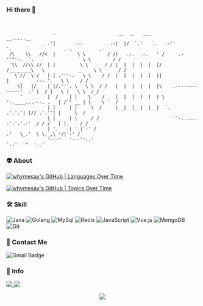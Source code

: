 ### Hi there 👋

<!--
**whymesay/whymesay** is a ✨ _special_ ✨ repository because its `README.md` (this file) appears on your GitHub profile.

Here are some ideas to get you started:6

- 🔭 I’m currently working on ...
- 🌱 I’m currently learning python
- 👯 I’m looking to collaborate on ...
- 🤔 I’m looking for help with ...
- 💬 Ask me about ...
- 📫 How to reach me: ...
- 😄 Pronouns: ...
- ⚡ Fun fact: ...
-->
```
                                                                                                            
                                                                                                            
                 .                       __  __   ___         __.....__                                     
       _     _ .'|       .-.          .-|  |/  `.'   `.   .-''         '.                   .-.          .- 
 /\    \\   //<  |        \ \        / /|   .-.  .-.   ' /     .-''"'-.  `.                  \ \        / / 
 `\\  //\\ //  | |         \ \      / / |  |  |  |  |  |/     /________\   \            __    \ \      / /  
   \`//  \'/   | | .'''-.   \ \    / /  |  |  |  |  |  ||                  |    _    .:--.'.   \ \    / /   
    \|   |/    | |/.'''. \   \ \  / /   |  |  |  |  |  |\    .-------------'  .' |  / |   \ |   \ \  / /    
     '         |  /    | |    \ `  /    |  |  |  |  |  | \    '-.____...---. .   | /`" __ | |    \ `  /     
               | |     | |     \  /     |__|  |__|  |__|  `.             .'.'.'| |// .'.''| |     \  /      
               | |     | |     / /                          `''-...... -'.'.'.-'  / / /   | |_    / /       
               | '.    | '.|`-' /                                        .'   \_.'  \ \._,\ '/|`-' /        
               '---'   '---''..'                                                     `--'  `"  '..'         
```

### 👽 About


[![whymesay's GitHub | Languages Over Time](https://stats.quine.sh/whymesay/languages-over-time?theme=light)](https://quine.sh?utm_source=widgets&utm_campaign=whymesay)

[![whymesay's GitHub | Topics Over Time](https://stats.quine.sh/whymesay/topics-over-time?theme=light)](https://quine.sh?utm_source=widgets&utm_campaign=whymesay)


### 🛠 Skill
![Java](https://img.shields.io/badge/-Java-black?style=flat-square&logo=Java&logoColor=white)
![Golang](https://img.shields.io/badge/-Go-black?style=flat-square&logo=Go&logoColor=white)
![MySql](https://img.shields.io/badge/-MySql-black?style=flat-square&logo=MySql&logoColor=white)
![Redis](https://img.shields.io/badge/-Redis-black?style=flat-square&logo=Redis&logoColor=white)
![JavaScript](https://img.shields.io/badge/-JavaScript-black?style=flat-square&logo=javascript&logoColor=white)
![Vue.js](https://img.shields.io/badge/-Vuejs-black?style=flat-square&logo=vue.js&logoColor=white)
![MongoDB](https://img.shields.io/badge/-MongoDB-black?style=flat-square&logo=mongodb&logoColor=white)
![Git](https://img.shields.io/badge/-Git-black?style=flat-square&logo=git&logoColor=white)

### 💬 Contact Me

![Gmail Badge](https://img.shields.io/badge/-dioojj99@gmail.com-c14438?style=flat-square&logo=Gmail&logoColor=white)

### 🚦 Info

<a href="https://github.com/whymesay/website">
  <img src="https://github-readme-stats.vercel.app/api?username=whymesay&show_icons=true&hide=commits" />
</a>
<a href="https://github.com/whymesay/website">
  <img src="https://github-readme-stats.vercel.app/api/top-langs/?username=whymesay&layout=compact" />
</a>

<p align="center"> 
  <img src="https://profile-counter.glitch.me/whymesay/count.svg" />
</p>

